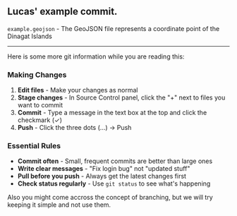 ## Lucas' example commit.

`example.geojson` - The GeoJSON file represents a coordinate point of the Dinagat Islands

---

Here is some more git information while you are reading this:

### Making Changes
1. **Edit files** - Make your changes as normal
2. **Stage changes** - In Source Control panel, click the "+" next to files you want to commit
3. **Commit** - Type a message in the text box at the top and click the checkmark (✓)
4. **Push** - Click the three dots (...) → Push

### Essential Rules

- **Commit often** - Small, frequent commits are better than large ones
- **Write clear messages** - "Fix login bug" not "updated stuff"
- **Pull before you push** - Always get the latest changes first
- **Check status regularly** - Use `git status` to see what's happening

Also you might come accross the concept of branching, but we will try keeping it simple and not use them.
